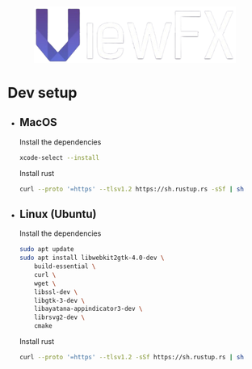 <p align="center">
  <img src="public/ViewFX_md_v04.png" alt="ViewFX Logo" width="400"/>
</p>

# Dev setup

* ## MacOS

    Install the dependencies 
    ```bash
    xcode-select --install
    ```

    Install rust
    ```bash
    curl --proto '=https' --tlsv1.2 https://sh.rustup.rs -sSf | sh
    ```

* ## Linux (Ubuntu)

    Install the dependencies
    ```bash
    sudo apt update
    sudo apt install libwebkit2gtk-4.0-dev \
        build-essential \
        curl \
        wget \
        libssl-dev \
        libgtk-3-dev \
        libayatana-appindicator3-dev \
        librsvg2-dev \
        cmake
    ```

    Install rust
    ```bash
    curl --proto '=https' --tlsv1.2 -sSf https://sh.rustup.rs | sh
    ```
